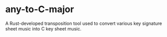 # any-to-C-major
A Rust-developed transposition tool used to convert various key signature sheet music into C key sheet music. 
